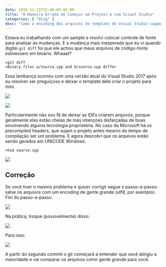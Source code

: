 ```yaml
---
date: 2018-12-11T15:46:03-02:00
title: "A Maneira Errada de Começar um Projeto é com Visual Studio"
categories: [ "blog" ]
desc: "Como o encoding dos arquivos do template do Visual Studio cagam o próprio controle de fonte que a Microsoft recomenda."
---
```

Estava eu trabalhando com um sample e resolvi colocar controle de fonte para analisar as mudanças. E a mudança mais inesperada que eu vi quando digitei `git diff` foi que ele achou que meus arquivos de código-fonte estivessem em binário. Whaaat?

```
>git diff
>Binary files a/source.cpp and b/source.cpp differ
```

Essa lambança ocorreu com uma versão atual do Visual Studio 2017 após eu resolver ser preguiçoso e deixar o template dele criar o projeto para mim.

![](https://i.imgur.com/P7qCAHy.png)

![](https://i.imgur.com/byVVnv2.png)

Particularmente não sou fã de deixar as IDEs criarem arquivos, porque geralmente elas estão cheias de más intenções disfarçadas de boas envolvendo alguma tecnologia proprietária. No caso da Microsoft há os precompiled headers, que sujam o projeto antes mesmo do tempo de compilação ser um problema. E agora descobri que os arquivos estão sendo gerados em UNICODE Windows.

```
>hxd source.cpp
```

![](https://i.imgur.com/lXl446e.png)

## Correção

Se você tiver o mesmo problema e quiser corrigir segue o passo-a-passo: salve os arquivos com um encoding de gente grande (utf8, por exemplo). Fim do passo-a-passo.

![](https://i.imgur.com/Sp5ZU0F.png)

Na prática, troque (possivelmente) disso:

![](https://i.imgur.com/yh7U0Up.png)

Para isso:

![](https://i.imgur.com/brifIMi.png)

A partir do segundo commit o git começará a entender que você atingiu a maioridade e vai comparar os arquivos como gente grande para você.

